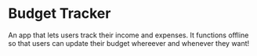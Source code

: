 # Budget Tracker
An app that lets users track their income and expenses. It functions offline so that users can update their budget whereever and whenever they want!